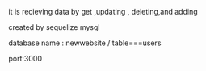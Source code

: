 

it is recieving data by get ,updating , deleting,and adding

created by sequelize mysql 

database name : newwebsite / table===users 

port:3000
